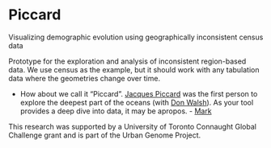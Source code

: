 # Piccard
Visualizing demographic evolution using geographically inconsistent census data

Prototype for the exploration and analysis of inconsistent region-based data. We use census as the example, but it should work with any tabulation data where the geometries change over time.






- How about we call it “Piccard”. [Jacques Piccard](https://en.wikipedia.org/wiki/Jacques_Piccard) was the first person to explore the deepest part of the oceans (with [Don Walsh](https://en.wikipedia.org/wiki/Don_Walsh)).  As your tool provides a deep dive into data, it may be apropos. - [Mark](http://www.eil.utoronto.ca/members/msf/)


This research was supported by a University of Toronto Connaught Global Challenge grant and is part of the Urban Genome Project.
